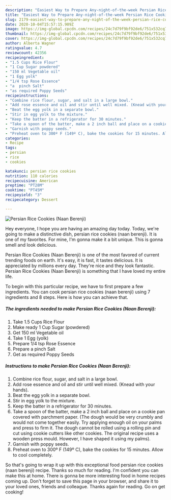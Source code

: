 ```yaml
---
description: "Easiest Way to Prepare Any-night-of-the-week Persian Rice Cookies (Naan Berenji)"
title: "Easiest Way to Prepare Any-night-of-the-week Persian Rice Cookies (Naan Berenji)"
slug: 2179-easiest-way-to-prepare-any-night-of-the-week-persian-rice-cookies-naan-berenji
date: 2020-10-04T15:57:15.909Z
image: https://img-global.cpcdn.com/recipes/24c7d79f9bf92de6/751x532cq70/persian-rice-cookies-naan-berenji-recipe-main-photo.jpg
thumbnail: https://img-global.cpcdn.com/recipes/24c7d79f9bf92de6/751x532cq70/persian-rice-cookies-naan-berenji-recipe-main-photo.jpg
cover: https://img-global.cpcdn.com/recipes/24c7d79f9bf92de6/751x532cq70/persian-rice-cookies-naan-berenji-recipe-main-photo.jpg
author: Alberta Wagner
ratingvalue: 4.7
reviewcount: 42356
recipeingredient:
- "1.5 Cups Rice Flour"
- "1 Cup Sugar powdered"
- "150 ml Vegetable oil"
- "1 Egg yolk"
- "1/4 tsp Rose Essence"
- "a  pinch Salt"
- "as required Poppy Seeds"
recipeinstructions:
- "Combine rice flour, sugar, and salt in a large bowl."
- "Add rose essence and oil and stir until well mixed. (Knead with your hands)."
- "Beat the egg yolk in a separate bowl."
- "Stir in egg yolk to the mixture."
- "Keep the batter in a refrigerator for 30 minutes."
- "Take a spoon of the batter, make a 2 inch ball and place on a cookie pan covered with parchment paper. (The dough would be very crumbly and would not come together easily. Try applying enough oil on your palms and press to firm it. The dough cannot be rolled using a rolling pin and cut using cookie cutters like other cookies. The original recipe uses a wooden press mould. However, I have shaped it using my palms)."
- "Garnish with poppy seeds."
- "Preheat oven to 300º F (149º C), bake the cookies for 15 minutes. Allow to cool completely."
categories:
- Recipe
tags:
- persian
- rice
- cookies

katakunci: persian rice cookies 
nutrition: 110 calories
recipecuisine: American
preptime: "PT28M"
cooktime: "PT45M"
recipeyield: "3"
recipecategory: Dessert

---
```



![Persian Rice Cookies (Naan Berenji)](https://img-global.cpcdn.com/recipes/24c7d79f9bf92de6/751x532cq70/persian-rice-cookies-naan-berenji-recipe-main-photo.jpg)

Hey everyone, I hope you are having an amazing day today. Today, we're going to make a distinctive dish, persian rice cookies (naan berenji). It is one of my favorites. For mine, I'm gonna make it a bit unique. This is gonna smell and look delicious.

Persian Rice Cookies (Naan Berenji) is one of the most favored of current trending foods on earth. It's easy, it is fast, it tastes delicious. It is appreciated by millions every day. They're nice and they look fantastic. Persian Rice Cookies (Naan Berenji) is something that I have loved my entire life.




To begin with this particular recipe, we have to first prepare a few ingredients. You can cook persian rice cookies (naan berenji) using 7 ingredients and 8 steps. Here is how you can achieve that.

<!--inarticleads1-->

##### The ingredients needed to make Persian Rice Cookies (Naan Berenji):

1. Take 1.5 Cups Rice Flour
1. Make ready 1 Cup Sugar (powdered)
1. Get 150 ml Vegetable oil
1. Take 1 Egg (yolk)
1. Prepare 1/4 tsp Rose Essence
1. Prepare a  pinch Salt
1. Get as required Poppy Seeds




<!--inarticleads2-->

##### Instructions to make Persian Rice Cookies (Naan Berenji):

1. Combine rice flour, sugar, and salt in a large bowl.
1. Add rose essence and oil and stir until well mixed. (Knead with your hands).
1. Beat the egg yolk in a separate bowl.
1. Stir in egg yolk to the mixture.
1. Keep the batter in a refrigerator for 30 minutes.
1. Take a spoon of the batter, make a 2 inch ball and place on a cookie pan covered with parchment paper. (The dough would be very crumbly and would not come together easily. Try applying enough oil on your palms and press to firm it. The dough cannot be rolled using a rolling pin and cut using cookie cutters like other cookies. The original recipe uses a wooden press mould. However, I have shaped it using my palms).
1. Garnish with poppy seeds.
1. Preheat oven to 300º F (149º C), bake the cookies for 15 minutes. Allow to cool completely.




So that's going to wrap it up with this exceptional food persian rice cookies (naan berenji) recipe. Thanks so much for reading. I'm confident you can make this at home. There is gonna be more interesting food in home recipes coming up. Don't forget to save this page in your browser, and share it to your loved ones, friends and colleague. Thanks again for reading. Go on get cooking!

